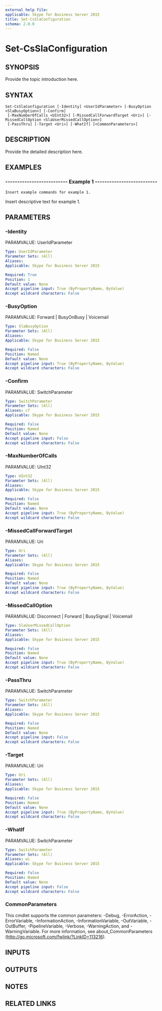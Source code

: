 ```yaml
---
external help file: 
applicable: Skype for Business Server 2015
title: Set-CsSlaConfiguration
schema: 2.0.0
---
```


# Set-CsSlaConfiguration

## SYNOPSIS
Provide the topic introduction here.

## SYNTAX

```
Set-CsSlaConfiguration [-Identity] <UserIdParameter> [-BusyOption <SlaBusyOption>] [-Confirm]
 [-MaxNumberOfCalls <UInt32>] [-MissedCallForwardTarget <Uri>] [-MissedCallOption <SlaUserMissedCallOption>]
 [-PassThru] [-Target <Uri>] [-WhatIf] [<CommonParameters>]
```

## DESCRIPTION
Provide the detailed description here.

## EXAMPLES

### -------------------------- Example 1 --------------------------
```
Insert example commands for example 1.
```

Insert descriptive text for example 1.


## PARAMETERS

### -Identity
PARAMVALUE: UserIdParameter

```yaml
Type: UserIdParameter
Parameter Sets: (All)
Aliases: 
Applicable: Skype for Business Server 2015

Required: True
Position: 1
Default value: None
Accept pipeline input: True (ByPropertyName, ByValue)
Accept wildcard characters: False
```

### -BusyOption
PARAMVALUE: Forward | BusyOnBusy | Voicemail

```yaml
Type: SlaBusyOption
Parameter Sets: (All)
Aliases: 
Applicable: Skype for Business Server 2015

Required: False
Position: Named
Default value: None
Accept pipeline input: True (ByPropertyName, ByValue)
Accept wildcard characters: False
```

### -Confirm
PARAMVALUE: SwitchParameter

```yaml
Type: SwitchParameter
Parameter Sets: (All)
Aliases: cf
Applicable: Skype for Business Server 2015

Required: False
Position: Named
Default value: None
Accept pipeline input: False
Accept wildcard characters: False
```

### -MaxNumberOfCalls
PARAMVALUE: UInt32

```yaml
Type: UInt32
Parameter Sets: (All)
Aliases: 
Applicable: Skype for Business Server 2015

Required: False
Position: Named
Default value: None
Accept pipeline input: True (ByPropertyName, ByValue)
Accept wildcard characters: False
```

### -MissedCallForwardTarget
PARAMVALUE: Uri

```yaml
Type: Uri
Parameter Sets: (All)
Aliases: 
Applicable: Skype for Business Server 2015

Required: False
Position: Named
Default value: None
Accept pipeline input: True (ByPropertyName, ByValue)
Accept wildcard characters: False
```

### -MissedCallOption
PARAMVALUE: Disconnect | Forward | BusySignal | Voicemail

```yaml
Type: SlaUserMissedCallOption
Parameter Sets: (All)
Aliases: 
Applicable: Skype for Business Server 2015

Required: False
Position: Named
Default value: None
Accept pipeline input: True (ByPropertyName, ByValue)
Accept wildcard characters: False
```

### -PassThru
PARAMVALUE: SwitchParameter

```yaml
Type: SwitchParameter
Parameter Sets: (All)
Aliases: 
Applicable: Skype for Business Server 2015

Required: False
Position: Named
Default value: None
Accept pipeline input: False
Accept wildcard characters: False
```

### -Target
PARAMVALUE: Uri

```yaml
Type: Uri
Parameter Sets: (All)
Aliases: 
Applicable: Skype for Business Server 2015

Required: False
Position: Named
Default value: None
Accept pipeline input: True (ByPropertyName, ByValue)
Accept wildcard characters: False
```

### -WhatIf
PARAMVALUE: SwitchParameter

```yaml
Type: SwitchParameter
Parameter Sets: (All)
Aliases: wi
Applicable: Skype for Business Server 2015

Required: False
Position: Named
Default value: None
Accept pipeline input: False
Accept wildcard characters: False
```

### CommonParameters
This cmdlet supports the common parameters: -Debug, -ErrorAction, -ErrorVariable, -InformationAction, -InformationVariable, -OutVariable, -OutBuffer, -PipelineVariable, -Verbose, -WarningAction, and -WarningVariable. For more information, see about_CommonParameters (http://go.microsoft.com/fwlink/?LinkID=113216).

## INPUTS

## OUTPUTS

## NOTES

## RELATED LINKS
